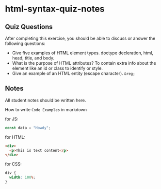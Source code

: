 # html-syntax-quiz-notes

## Quiz Questions

After completing this exercise, you should be able to discuss or answer the following questions:

- Give five examples of HTML element types.
doctype decleration, html, head, title, and body.
- What is the purpose of HTML attributes?
To contain extra info about the element like an id or class to identify or style.
- Give an example of an HTML entity (escape character).
`&reg;`
## Notes

All student notes should be written here.


How to write `Code Examples` in markdown

for JS:

```javascript
const data = "Howdy";
```

for HTML:

```html
<div>
  <p>This is text content</p>
</div>
```

for CSS:

```css
div {
  width: 100%;
}
```
